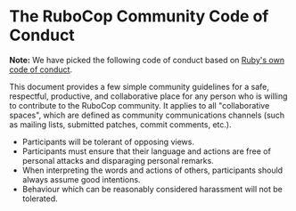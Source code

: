 # The RuboCop Community Code of Conduct

**Note:** We have picked the following code of conduct based on [Ruby's own
code of conduct](https://www.ruby-lang.org/en/conduct/).

This document provides a few simple community guidelines for a safe, respectful,
productive, and collaborative place for any person who is willing to contribute
to the RuboCop community. It applies to all "collaborative spaces", which are
defined as community communications channels (such as mailing lists, submitted
patches, commit comments, etc.).

- Participants will be tolerant of opposing views.
- Participants must ensure that their language and actions are free of personal
  attacks and disparaging personal remarks.
- When interpreting the words and actions of others, participants should always
  assume good intentions.
- Behaviour which can be reasonably considered harassment will not be tolerated.
